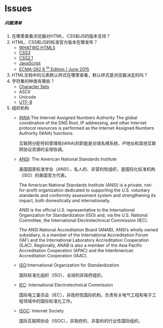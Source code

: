 # Issues

##### 问题清单
1.  在哪里查看浏览器对HTML、CSS和JS的版本支持？  
2.  HTML、CSS和JS的标准官方版本在哪发布？
    - [WHATWG HTML5](https://html.spec.whatwg.org/multipage/)
    - [CSS3](CSS3.html)
    - [CSS2.1](https://www.w3.org/TR/2011/REC-CSS2-20110607/#minitoc)
    - [JavaScript](https://developer.mozilla.org/zh-CN/docs/Web/JavaScript/Language_Resources)
    - [ECMA-262 6 <sup>th</sup> Edition / June 2015](http://www.ecma-international.org/ecma-262/6.0/#sec-object-type)  
3.  HTML文档中的元素默认样式在哪里查看，默认样式是浏览器决定的吗？  
4. 字符集的种类有哪些？
    - [Character Sets](https://www.iana.org/assignments/character-sets/character-sets.xhtml)
    - ASCII
    - Unicode
    - [UTF-8](https://tools.ietf.org/html/rfc3629)
5. 组织机构
    - [INNA](https://www.iana.org/):The Internet Assigned Numbers Authority 
      The global coordination of the DNS Root, IP addressing, and other Internet protocol resources is performed as the Internet Assigned Numbers Authority (IANA) functions.

      互联网分配号码管理局(IANA)的职能是对域名根系统、IP地址和其他互联网协议资源的全球协调。
  
    - [ANSI](https://www.ansi.org/): The American National Standards Institute
	
      美国国家标准学会（ANSI），私人的、非营利性组织，是国际化标准机构（ISO）的美国官方代表。
	
      The American National Standards Institute (ANSI) is a private, not-for-profit organization dedicated to supporting the U.S. voluntary standards and conformity assessment system and strengthening its impact, both domestically and internationally.

      ANSI is the official U.S. representative to the International Organization for Standardization (ISO) and, via the U.S. National Committee, the International Electrotechnical Commission (IEC).
    
      The ANSI National Accreditation Board (ANAB), ANSI’s wholly owned subsidiary, is a member of the International Accreditation Forum (IAF) and the International Laboratory Accreditation Cooperation (ILAC). Regionally, ANAB is also a member of the Asia Pacific Accreditation Cooperation (APAC) and the InterAmerican Accreditation Cooperation (IAAC).
    
    - [ISO](https://www.iso.org/):International Organization for Standardization
    
      国际标准化组织（ISO），全球的非政府组织。
    
    - [IEC](https://www.iec.ch/): International Electrotechnical Commission
    
      国际电工委员会（IEC），非政府性国际机构，负责有关电气工程和电子工程领域中的国际标准化工作。
    
    - [ISOC](https://www.internetsociety.org/): Internet Society
    
      国际互联网协会（ISOC），非政府的、非盈利的行业性国际组织。
